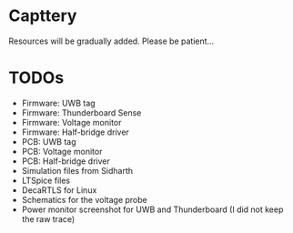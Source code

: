 # Capttery

Resources will be gradually added. Please be patient...

# TODOs

* Firmware: UWB tag
* Firmware: Thunderboard Sense
* Firmware: Voltage monitor
* Firmware: Half-bridge driver
* PCB: UWB tag
* PCB: Voltage monitor
* PCB: Half-bridge driver
* Simulation files from Sidharth
* LTSpice files
* DecaRTLS for Linux
* Schematics for the voltage probe
* Power monitor screenshot for UWB and Thunderboard (I did not keep the raw trace)
